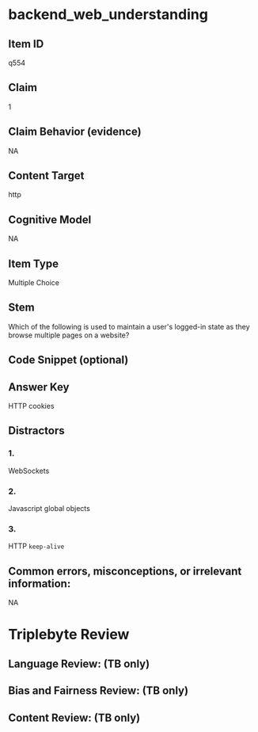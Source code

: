 # backend_web_understanding

## Item ID
q554

## Claim
1

## Claim Behavior (evidence)
NA

## Content Target
http

## Cognitive Model
NA

## Item Type
Multiple Choice

## Stem
Which of the following is used to maintain a user's logged-in state as they browse multiple pages on a website?

## Code Snippet (optional)


## Answer Key
HTTP cookies

## Distractors

### 1.
WebSockets

### 2.
Javascript global objects

### 3.
HTTP `keep-alive`

## Common errors, misconceptions, or irrelevant information:
NA

# Triplebyte Review


## Language Review: (TB only)


## Bias and Fairness Review: (TB only)


## Content Review: (TB only)

